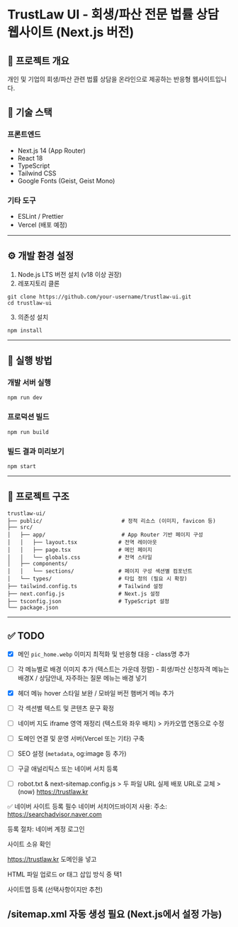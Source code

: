 # TrustLaw UI - 회생/파산 전문 법률 상담 웹사이트 (Next.js 버전)

## 📝 프로젝트 개요
개인 및 기업의 회생/파산 관련 법률 상담을 온라인으로 제공하는 반응형 웹사이트입니다.

## 🚀 기술 스택

### 프론트엔드
- Next.js 14 (App Router)
- React 18
- TypeScript
- Tailwind CSS
- Google Fonts (Geist, Geist Mono)

### 기타 도구
- ESLint / Prettier
- Vercel (배포 예정)

---

## ⚙️ 개발 환경 설정

1. Node.js LTS 버전 설치 (v18 이상 권장)
2. 레포지토리 클론

```
git clone https://github.com/your-username/trustlaw-ui.git
cd trustlaw-ui
```

3. 의존성 설치

```
npm install
```

---

## 🧪 실행 방법

### 개발 서버 실행
```
npm run dev
```

### 프로덕션 빌드
```
npm run build
```

### 빌드 결과 미리보기
```
npm start
```

---

## 📁 프로젝트 구조

```
trustlaw-ui/
├── public/                         # 정적 리소스 (이미지, favicon 등)
├── src/
│   ├── app/                        # App Router 기반 페이지 구성
│   │   ├── layout.tsx             # 전역 레이아웃
│   │   ├── page.tsx               # 메인 페이지
│   │   └── globals.css            # 전역 스타일
│   ├── components/
│   │   └── sections/              # 페이지 구성 섹션별 컴포넌트
│   └── types/                     # 타입 정의 (필요 시 확장)
├── tailwind.config.ts             # Tailwind 설정
├── next.config.js                 # Next.js 설정
├── tsconfig.json                  # TypeScript 설정
└── package.json
```

---

## ✅ TODO

- [x] 메인 `pic_home.webp` 이미지 최적화 및 반응형 대응 - class명 추가
- [ ] 각 메뉴별로 배경 이미지 추가 (텍스트는 가운데 정렬) - 회생/파산 신청자격 메뉴는 배경X / 상담안내, 자주하는 질문 메뉴는 배경 넣기
- [x] 헤더 메뉴 hover 스타일 보완 / 모바일 버전 햄버거 메뉴 추가
- [ ] 각 섹션별 텍스트 및 콘텐츠 문구 확정
- [ ] 네이버 지도 iframe 영역 재정리 (텍스트와 좌우 배치) > 카카오맵 연동으로 수정

- [ ] 도메인 연결 및 운영 서버(Vercel 또는 기타) 구축
- [ ] SEO 설정 (`metadata`, og:image 등 추가)
- [ ] 구글 애널리틱스 또는 네이버 서치 등록
- [ ] robot.txt & next-sitemap.config.js > 두 파일 URL 실제 배포 URL로 교체 > (now) https://trustlaw.kr

✅ 네이버 사이트 등록 필수
네이버 서치어드바이저 사용:
주소: https://searchadvisor.naver.com

등록 절차:
네이버 계정 로그인

사이트 소유 확인

https://trustlaw.kr 도메인을 넣고

HTML 파일 업로드 or <meta> 태그 삽입 방식 중 택1

사이트맵 등록 (선택사항이지만 추천)

/sitemap.xml 자동 생성 필요 (Next.js에서 설정 가능)
---
